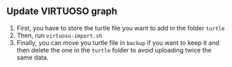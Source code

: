 ## Update VIRTUOSO graph

1. First, you have to store the turtle file you want to add in the folder ```turtle```
2. Then, run ```virtuoso-import.sh``` 
3. Finally, you can move you turtle file in ```backup``` if you want to keep it and then delete the one in the ```turtle``` folder to avoid uploading twice the same data.